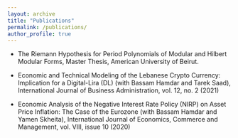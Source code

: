 ```yaml
---
layout: archive
title: "Publications"
permalink: /publications/
author_profile: true
---
```

* The Riemann Hypothesis for Period Polynomials of Modular and Hilbert Modular Forms, Master Thesis, American University of Beirut.

* Economic and Technical Modeling of the Lebanese Crypto Currency: Implication for a Digital-Lira (DL)
(with Bassam Hamdar and Tarek Saad), International Journal of Business Administration, vol. 12, no. 2
(2021)
* Economic Analysis of the Negative Interest Rate Policy (NIRP) on Asset Price Inflation: The Case of
the Eurozone (with Bassam Hamdar and Yamen Skheita), International Journal of Economics,
Commerce and Management, vol. VIII, issue 10 (2020)
